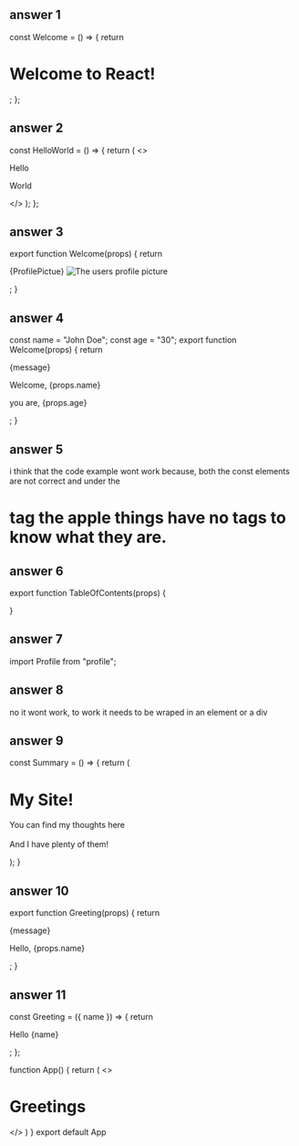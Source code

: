 ## answer 1
const Welcome = () => {
  return <h1>Welcome to React!</h1>;
};

## answer 2

const HelloWorld = () => {
  return (
    <>
      <p>Hello</p>
      <p>World</p>
    </>
  );
};
## answer 3
export function Welcome(props) {
  return <div className="Picture">{ProfilePictue}
<img src='../assets/images/profile-picture.jpg' alt='The users profile picture'
/>
  </div>;
}

## answer 4
const name = "John Doe";
const age = "30";
export function Welcome(props) {
  return <div className="welcome">{message}
  <p>Welcome, {props.name}</p>
  <p>you are, {props.age}</p>
  </div>;
}

## answer 5
i think that the code example wont work because, both the const elements are not correct and under the <h1>tag the apple things have no tags to know what they are.

## answer 6

export function TableOfContents(props) {

}

## answer 7

import Profile from "profile";

## answer 8

no it wont work, to work it needs to be wraped in an element or a div

## answer 9

const Summary = () => {
  return (
      <div class="title">
        <h1>My Site!</h1>
      </div>
      <p class="description">
        You can find my thoughts here
        <br><br>
        And I have plenty of them!
      </p>
  );
}

## answer 10

export function Greeting(props) {
  return <div className="Greet">{message}
<p>Hello, {props.name}</p>
  </div>;
}

## answer 11
const Greeting = ({ name }) => {
  return <P>Hello {name}</p>;
};

function App() {
  return (
    <>
    <div className="app">
    <h1>Greetings</h1>
    <Greeting  name="name" />
</>
  )
}
export default App